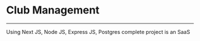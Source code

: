 # Club Management
--------------------------------------
Using Next JS, Node JS, Express JS, Postgres
complete project is an SaaS
